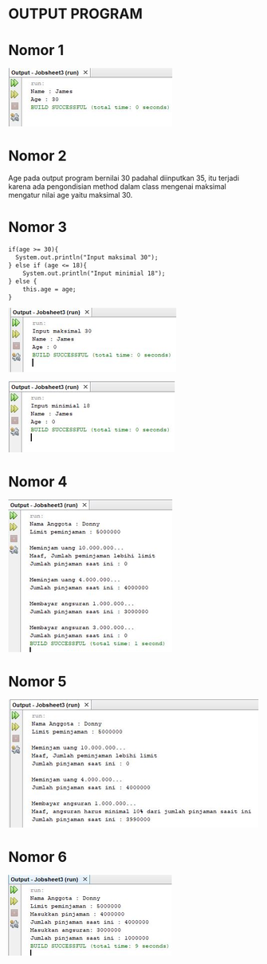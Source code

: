 # OUTPUT PROGRAM

# Nomor 1

![](output1.JPG)

# Nomor 2

Age pada output program bernilai 30 padahal diinputkan 35, itu terjadi karena ada pengondisian method dalam class mengenai maksimal mengatur nilai age yaitu maksimal 30.

# Nomor 3

```
if(age >= 30){
  System.out.println("Input maksimal 30");
} else if (age <= 18){
    System.out.println("Input minimial 18");
} else {
    this.age = age;
}
```

![](output2.JPG)

![](output3.JPG)

# Nomor 4

![](output4.JPG)

# Nomor 5

![](output5.JPG)

# Nomor 6

![](output6.JPG)
